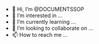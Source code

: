 - 👋 Hi, I’m @DOCUMENTSSOP
- 👀 I’m interested in ...
- 🌱 I’m currently learning ...
- 💞️ I’m looking to collaborate on ...
- 📫 How to reach me ...

<!---
DOCUMENTSSOP/DOCUMENTSSOP is a ✨ special ✨ repository because its `README.md` (this file) appears on your GitHub profile.
You can click the Preview link to take a look at your changes.
--->
